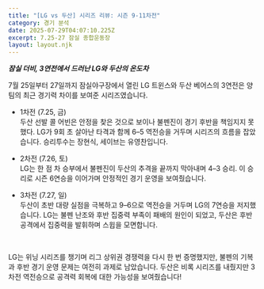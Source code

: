 ```yaml
---
title: "[LG vs 두산] 시리즈 리뷰: 시즌 9-11차전"
category: 경기 분석
date: 2025-07-29T04:07:10.225Z
excerpt: 7.25-27 잠실 종합운동장
layout: layout.njk
---
```

***잠실 더비, 3연전에서 드러난 LG와 두산의 온도차***

7월 25일부터 27일까지 잠실야구장에서 열린 LG 트윈스와 두산 베어스의 3연전은 양 팀의 최근 경기력 차이를 보여준 시리즈였습니다.
	

* 1차전 (7.25, 금)</br>
  두산 선발 콜 어빈은 안정을 찾은 것으로 보이나 불펜진이 경기 후반을 책임지지 못했다. LG가 9회 초 살아난 타격과 함께 6–5 역전승을 거두며 시리즈의 흐름을 잡았습니다. 승리투수는 장현식, 세이브는 유영찬입니다.

* 2차전 (7.26, 토)</br>
  LG는 한 점 차 승부에서 불펜진이 두산의 추격을 끝까지 막아내며 4–3 승리. 이 승리로 시즌 6연승을 이어가며 안정적인 경기 운영을 보여줬습니다.

* 3차전 (7.27, 일)</br>
  두산이 초반 대량 실점을 극복하고 9–6으로 역전승을 거두며 LG의 7연승을 저지했습니다. LG는 불펜 난조와 후반 집중력 부족이 패배의 원인이 되었고, 두산은 후반 공격에서 집중력을 발휘하며 스윕을 모면합니다.
</br>

LG는 위닝 시리즈를 챙기며 리그 상위권 경쟁력을 다시 한 번 증명했지만,
불펜의 기복과 후반 경기 운영 문제는 여전히 과제로 남았습니다.
두산은 비록 시리즈를 내줬지만 3차전 역전승으로 공격력 회복에 대한 가능성을 보여줬습니다!